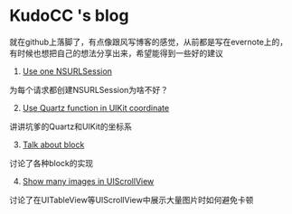# KudoCC 's blog

就在github上落脚了，有点像跟风写博客的感觉，从前都是写在evernote上的，有时候也想把自己的想法分享出来，希望能得到一些好的建议

1. [Use one NSURLSession](https://github.com/kudocc/blog/blob/master/2016-04/one_NSURLSession.md)

为每个请求都创建NSURLSession为啥不好？

2. [Use Quartz function in UIKit coordinate](https://github.com/kudocc/blog/blob/master/2016-05/coordinate_Quartz_UIKit.md)

讲讲坑爹的Quartz和UIKit的坐标系

3. [Talk about block](https://github.com/kudocc/blog/blob/master/2016-05/talk_about_block.md)

讨论了各种block的实现

4. [Show many images in UIScrollView](https://github.com/kudocc/blog/blob/master/2016-06/show_many_images_in_UIScrollView.md)

讨论了在UITableView等UIScrollView中展示大量图片时如何避免卡顿

